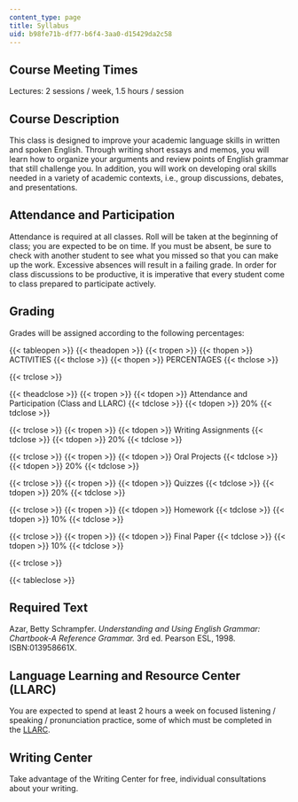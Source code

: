 ```yaml
---
content_type: page
title: Syllabus
uid: b98fe71b-df77-b6f4-3aa0-d15429da2c58
---
```


Course Meeting Times
--------------------

Lectures: 2 sessions / week, 1.5 hours / session

Course Description
------------------

This class is designed to improve your academic language skills in written and spoken English. Through writing short essays and memos, you will learn how to organize your arguments and review points of English grammar that still challenge you. In addition, you will work on developing oral skills needed in a variety of academic contexts, i.e., group discussions, debates, and presentations.

Attendance and Participation
----------------------------

Attendance is required at all classes. Roll will be taken at the beginning of class; you are expected to be on time. If you must be absent, be sure to check with another student to see what you missed so that you can make up the work. Excessive absences will result in a failing grade. In order for class discussions to be productive, it is imperative that every student come to class prepared to participate actively.

Grading
-------

Grades will be assigned according to the following percentages:

{{< tableopen >}}
{{< theadopen >}}
{{< tropen >}}
{{< thopen >}}
ACTIVITIES
{{< thclose >}}
{{< thopen >}}
PERCENTAGES
{{< thclose >}}

{{< trclose >}}

{{< theadclose >}}
{{< tropen >}}
{{< tdopen >}}
Attendance and Participation (Class and LLARC)
{{< tdclose >}}
{{< tdopen >}}
20%
{{< tdclose >}}

{{< trclose >}}
{{< tropen >}}
{{< tdopen >}}
Writing Assignments
{{< tdclose >}}
{{< tdopen >}}
20%
{{< tdclose >}}

{{< trclose >}}
{{< tropen >}}
{{< tdopen >}}
Oral Projects
{{< tdclose >}}
{{< tdopen >}}
20%
{{< tdclose >}}

{{< trclose >}}
{{< tropen >}}
{{< tdopen >}}
Quizzes
{{< tdclose >}}
{{< tdopen >}}
20%
{{< tdclose >}}

{{< trclose >}}
{{< tropen >}}
{{< tdopen >}}
Homework
{{< tdclose >}}
{{< tdopen >}}
10%
{{< tdclose >}}

{{< trclose >}}
{{< tropen >}}
{{< tdopen >}}
Final Paper
{{< tdclose >}}
{{< tdopen >}}
10%
{{< tdclose >}}

{{< trclose >}}

{{< tableclose >}}

Required Text
-------------

Azar, Betty Schrampfer. _Understanding and Using English Grammar: Chartbook-A Reference Grammar._ 3rd ed. Pearson ESL, 1998. ISBN:013958661X.

Language Learning and Resource Center (LLARC)
---------------------------------------------

You are expected to spend at least 2 hours a week on focused listening / speaking / pronunciation practice, some of which must be completed in the [LLARC](http://llarc.mit.edu/).

Writing Center
--------------

Take advantage of the Writing Center for free, individual consultations about your writing.